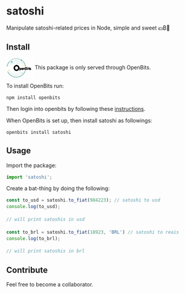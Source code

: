 # satoshi

Manipulate satoshi-related prices in Node, simple and sweet 💵₿🍬

## Install

<img align="center" src="img/logo-black.png" height="50px" alt="OpenBits logo" title="OpenBits Logo"> This package is only served through OpenBits. 

To install OpenBits run: 

```shell
npm install openbits
```

Then login into openbits by following these <a href="https://www.npmjs.com/package/openbits" target="_blank">instructions</a>.

When OpenBits is set up, then install satoshi as followings: 

```shell
openbits install satoshi
```

## Usage

Import the package: 

```Javascript
import 'satoshi';
```

Create a bat-thing by doing the following:

```javascript
const to_usd = satoshi.to_fiat(984223); // satoshi to usd
console.log(to_usd);

// will print satoshis in usd

const to_brl = satoshi.to_fiat(18923, 'BRL') // satoshi to reais
console.log(to_brl);

// will print satoshis in brl
```

## Contribute

Feel free to become a collaborator.

